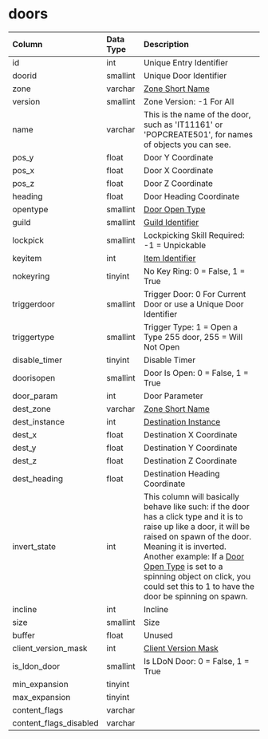 # doors

| Column | Data Type | Description |
| :--- | :--- | :--- |
| id | int | Unique Entry Identifier |
| doorid | smallint | Unique Door Identifier |
| zone | varchar | [Zone Short Name](../../../../categories/zones/zone-list) |
| version | smallint | Zone Version: -1 For All |
| name | varchar | This is the name of the door, such as 'IT11161' or 'POPCREATE501', for names of objects you can see. |
| pos_y | float | Door Y Coordinate |
| pos_x | float | Door X Coordinate |
| pos_z | float | Door Z Coordinate |
| heading | float | Door Heading Coordinate |
| opentype | smallint | [Door Open Type](../../../../categories/zones/door-open-types) |
| guild | smallint | [Guild Identifier](../../schema/guilds/guilds.md) |
| lockpick | smallint | Lockpicking Skill Required: -1 = Unpickable |
| keyitem | int | [Item Identifier](../../schema/items/items.md) |
| nokeyring | tinyint | No Key Ring: 0 = False, 1 = True |
| triggerdoor | smallint | Trigger Door: 0 For Current Door or use a Unique Door Identifier |
| triggertype | smallint | Trigger Type: 1 = Open a Type 255 door, 255 = Will Not Open |
| disable_timer | tinyint | Disable Timer |
| doorisopen | smallint | Door Is Open: 0 = False, 1 = True |
| door_param | int | Door Parameter |
| dest_zone | varchar | [Zone Short Name](../../../../categories/zones/zone-list) |
| dest_instance | int | [Destination Instance](../../schema/instances/instance_list.md) |
| dest_x | float | Destination X Coordinate |
| dest_y | float | Destination Y Coordinate |
| dest_z | float | Destination Z Coordinate |
| dest_heading | float | Destination Heading Coordinate |
| invert_state | int | This column will basically behave like such: if the door has a click type and it is to raise up like a door, it will be raised on spawn of the door. Meaning it is inverted. Another example: If a [Door Open Type](../../../../categories/zones/door-open-types) is set to a spinning object on click, you could set this to 1 to have the door be spinning on spawn. |
| incline | int | Incline |
| size | smallint | Size |
| buffer | float | Unused |
| client_version_mask | int | [Client Version Mask](../../../../categories/player/client-version-bitmasks) |
| is_ldon_door | smallint | Is LDoN Door: 0 = False, 1 = True |
| min_expansion | tinyint |  |
| max_expansion | tinyint |  |
| content_flags | varchar |  |
| content_flags_disabled | varchar |  |

